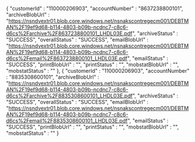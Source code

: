 {
    "customerId" : "110000206903",
    "accountNumber" : "8637238800101",
    "archiveBlobUrl" : "https://nsndvextr01.blob.core.windows.net/nsnakscontregecm001/DEBTMAN%2F19ef9d68-b114-4803-b09b-ncdnc7-c8c6-d6cs%2Farchive%2F8637238800101_LHDL03E.pdf",
    "archiveStatus" : "SUCCESS",
    "overallStatus" : "SUCCESS",
    "emailBlobUrl" : "https://nsndvextr01.blob.core.windows.net/nsnakscontregecm001/DEBTMAN%2F19ef9d68-b114-4803-b09b-ncdnc7-c8c6-d6cs%2Femail%2F8637238800101_LHDL03E.pdf",
    "emailStatus" : "SUCCESS",
    "printBlobUrl" : "",
    "printStatus" : "",
    "mobstatBlobUrl" : "",
    "mobstatStatus" : ""
  }, {
    "customerId" : "110000206903",
    "accountNumber" : "8835308600101",
    "archiveBlobUrl" : "https://nsndvextr01.blob.core.windows.net/nsnakscontregecm001/DEBTMAN%2F19ef9d68-b114-4803-b09b-ncdnc7-c8c6-d6cs%2Farchive%2F8835308600101_LHDL03E.pdf",
    "archiveStatus" : "SUCCESS",
    "overallStatus" : "SUCCESS",
    "emailBlobUrl" : "https://nsndvextr01.blob.core.windows.net/nsnakscontregecm001/DEBTMAN%2F19ef9d68-b114-4803-b09b-ncdnc7-c8c6-d6cs%2Femail%2F8835308600101_LHDL03E.pdf",
    "emailStatus" : "SUCCESS",
    "printBlobUrl" : "",
    "printStatus" : "",
    "mobstatBlobUrl" : "",
    "mobstatStatus" : ""
  }

